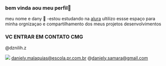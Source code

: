 ###  bem vinda aou meu perfil💙
 
meu nome e dany
🧃
-estou estudando na [alura](https:/www.alura.com.br)
ultilizo essse espaço para minha orgnizaçao e compartilhamento dos meus projetos desenvolvimentos                                                                                                                                                                                                                                                                                                                                                                                                                                                                       
### VC ENTRAR EM CONTATO CMG 
@dznilih.z


![](https://media.tenor.com/7h7Zzm7oMJUAAAAC/serious-bakugou.gif)
daniely.malaquias@escola.pr.com.br
@daniely.samara@gmail.com

